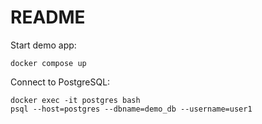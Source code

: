 README
======

Start demo app:

```
docker compose up
```

Connect to PostgreSQL:

```
docker exec -it postgres bash
psql --host=postgres --dbname=demo_db --username=user1
```
